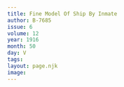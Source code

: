 ```yaml
---
title: Fine Model Of Ship By Inmate
author: B-7685
issue: 6
volume: 12
year: 1916
month: 50
day: V
tags:
layout: page.njk
image:
---
```

